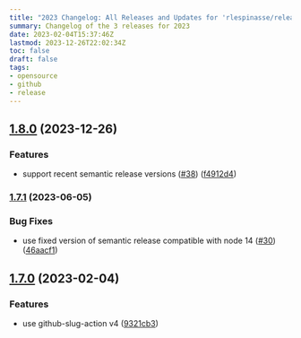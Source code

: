 ```yaml
---
title: "2023 Changelog: All Releases and Updates for 'rlespinasse/release-that'"
summary: Changelog of the 3 releases for 2023
date: 2023-02-04T15:37:46Z
lastmod: 2023-12-26T22:02:34Z
toc: false
draft: false
tags:
- opensource
- github
- release
---
```

## [1.8.0](https://github.com/rlespinasse/release-that/compare/v1.7.1...v1.8.0) (2023-12-26)


### Features

* support recent semantic release versions ([#38](https://github.com/rlespinasse/release-that/issues/38)) ([f4912d4](https://github.com/rlespinasse/release-that/commit/f4912d4053839003bb368e9c7067b071ccb1c146))



### [1.7.1](https://github.com/rlespinasse/release-that/compare/v1.7.0...v1.7.1) (2023-06-05)


### Bug Fixes

* use fixed version of semantic release compatible with node 14 ([#30](https://github.com/rlespinasse/release-that/issues/30)) ([46aacf1](https://github.com/rlespinasse/release-that/commit/46aacf1fbf098fefea1f1e600dea6ecd6b955405))



## [1.7.0](https://github.com/rlespinasse/release-that/compare/v1.6.0...v1.7.0) (2023-02-04)


### Features

* use github-slug-action v4 ([9321cb3](https://github.com/rlespinasse/release-that/commit/9321cb3a019a3ce13bd22e674eea5d8d8ebce59f))



